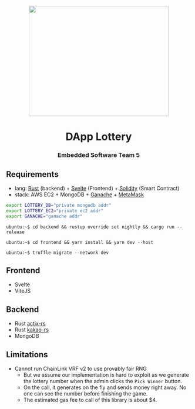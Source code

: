 <div align="center">
<p>
    <img width="380" height="300" src="https://user-images.githubusercontent.com/2356749/207507444-e338d9e6-516e-4ec6-8876-880696cc667f.png">
</p>
<h1>DApp Lottery</h1>

<h3>Embedded Software Team 5</h3>
</div>

## Requirements

- lang: [Rust](https://www.rust-lang.org/) (backend) + [Svelte](https://svelte.dev/) (Frontend) + [Solidity](https://docs.soliditylang.org/) (Smart Contract)
- stack: AWS EC2 + MongoDB + [Ganache](https://trufflesuite.com/ganache/) + [MetaMask](https://metamask.io/)

```bash
export LOTTERY_DB="private mongodb addr"
export LOTTERY_EC2="private ec2 addr"
export GANACHE="ganache addr"
```

```console
ubuntu:~$ cd backend && rustup override set nightly && cargo run --release

ubuntu:~$ cd frontend && yarn install && yarn dev --host

ubuntu:~$ truffle migrate --network dev
```

## Frontend

* Svelte
* ViteJS

## Backend

* Rust [actix-rs](https://actix.rs/)
* Rust [kakao-rs](https://github.com/Alfex4936/kakao-rs)
* MongoDB

## Limitations

- Cannot run ChainLink VRF v2 to use provably fair RNG
  - But we assume our implementation is hard to exploit as we generate the lottery number when the admin clicks the `Pick Winner` button.
  - On the call, it generates on the fly and sends money right away. No one can see the number before finishing the game.
  - The estimated gas fee to call of this library is about $4.
